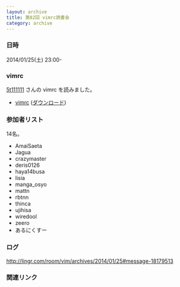 ```yaml
---
layout: archive
title: 第82回 vimrc読書会
category: archive
---
```


### 日時
2014/01/25(土) 23:00-

### vimrc
[5t111111](https://github.com/5t111111) さんの vimrc を読みました。

- [vimrc](https://github.com/5t111111/dotfiles/blob/1c1d913daaf50361c818a6d530e8d93b8efdd819/.vimrc) ([ダウンロード](https://raw.github.com/5t111111/dotfiles/1c1d913daaf50361c818a6d530e8d93b8efdd819/.vimrc))

### 参加者リスト

14名。

- AmaiSaeta
- Jagua
- crazymaster
- deris0126
- haya14busa
- lisia
- manga_osyo
- mattn
- rbtnn
- thinca
- ujihisa
- wiredool
- zeero
- あるにくすー

### ログ
<http://lingr.com/room/vim/archives/2014/01/25#message-18179513>

### 関連リンク

